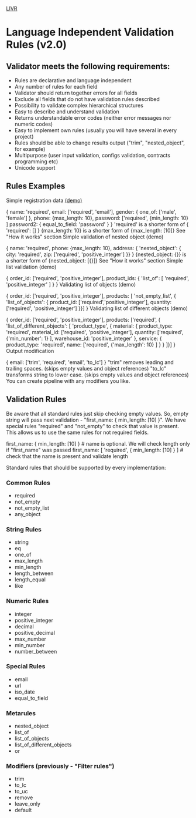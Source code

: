 [LIVR](https://livr-spec.org/)
# Language Independent Validation Rules (v2.0)

## Validator meets the following requirements:
- Rules are declarative and language independent
- Any number of rules for each field
- Validator should return together errors for all fields
- Exclude all fields that do not have validation rules described
- Possibility to validate complex hierarchical structures
- Easy to describe and understand validation
- Returns understandable error codes (neither error messages nor numeric codes)
- Easy to implement own rules (usually you will have several in every project)
- Rules should be able to change results output ("trim", "nested_object", for example)
- Multipurpose (user input validation, configs validation, contracts programming etc)
- Unicode support


## Rules Examples
Simple registration data [(demo)](https://livr-spec.org/introduction/examples.html)

{
    name: 'required',
    email: ['required', 'email'],
    gender: { one_of: ['male', 'female'] },
    phone: {max_length: 10},
    password: ['required', {min_length: 10} ]
    password2: { equal_to_field: 'password' }
}
'required' is a shorter form of { 'required': [] }
{max_length: 10} is a shorter form of {max_length: [10]}
See "How it works" section
Simple validation of nested object (demo)

{
    name: 'required',
    phone: {max_length: 10},
    address: { 'nested_object': {
        city: 'required',
        zip: ['required', 'positive_integer']
    }}
}
{nested_object: {}} is a shorter form of {nested_object: [{}]}
See "How it works" section
Simple list validation (demo)

{
    order_id: ['required', 'positive_integer'],
    product_ids: { 'list_of': [ 'required',  'positive_integer' ] }
}
Validating list of objects (demo)

{
    order_id: ['required', 'positive_integer'],
    products: [ 'not_empty_list', { 'list_of_objects': {
        product_id: ['required','positive_integer'],
        quantity: ['required', 'positive_integer']
    }}]
}
Validating list of different objects (demo)

{
    order_id: ['required', 'positive_integer'],
    products: ['required', { 'list_of_different_objects': [
        'product_type', {
            material: {
                product_type: 'required',
                material_id: ['required', 'positive_integer'],
                quantity: ['required', {'min_number': 1} ],
                warehouse_id: 'positive_integer'
            },
            service: {
                product_type: 'required',
                name: ['required', {'max_length': 10} ]
            }
        }
    ]}]
}
Output modification

{
    email: ['trim', 'required', 'email', 'to_lc']
}
"trim" removes leading and trailing spaces. (skips empty values and object references)
"to_lc" transforms string to lower case. (skips empty values and object references)
You can create pipeline with any modifiers you like.


## Validation Rules
Be aware that all standard rules just skip checking empty values.
So, empty string will pass next validation - "first_name: { min_length: [10] }". We have special rules "required" and "not_empty" to check that value is present.
This allows us to use the same rules for not required fields.

first_name: { min_length: [10] } # name is optional. We will check length only if "first_name" was passed
first_name: [ 'required', { min_length: [10] } ] # check that the name is present and validate length

Standard rules that should be supported by every implementation:
### Common Rules
- required
- not_empty
- not_empty_list
- any_object
### String Rules
- string
- eq
- one_of
- max_length
- min_length
- length_between
- length_equal
- like
### Numeric Rules
- integer
- positive_integer
- decimal
- positive_decimal
- max_number
- min_number
- number_between
### Special Rules
- email
- url
- iso_date
- equal_to_field
### Metarules
- nested_object
- list_of
- list_of_objects
- list_of_different_objects
- or
### Modifiers (previously - "Filter rules")
- trim
- to_lc
- to_uc
- remove
- leave_only
- default




































